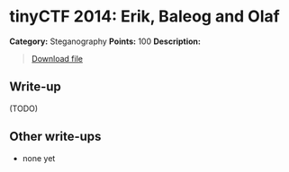 # tinyCTF 2014: Erik, Baleog and Olaf

**Category:** Steganography
**Points:** 100
**Description:**

> [Download file](stego100.zip)

## Write-up

(TODO)

## Other write-ups

* none yet
